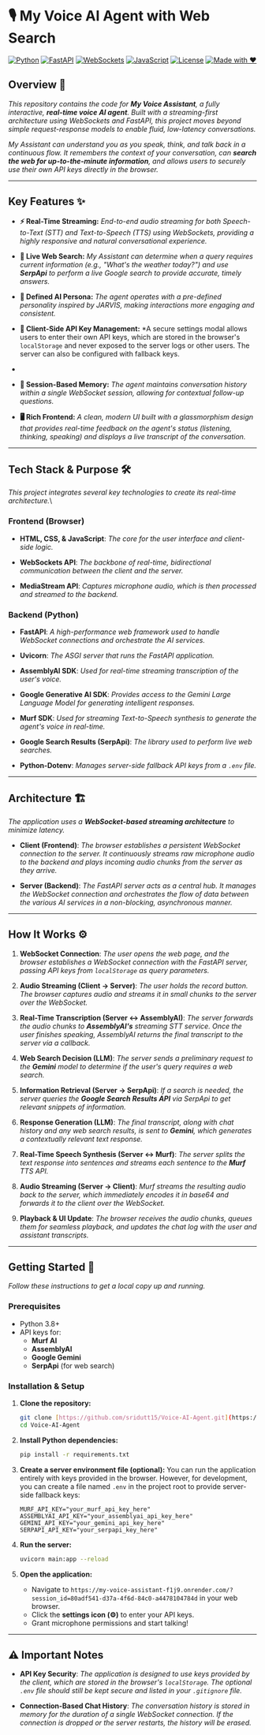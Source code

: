 # 🎙️ My Voice AI Agent with Web Search

[![Python](https://img.shields.io/badge/Python-3.8+-blue.svg)](https://www.python.org/)
[![FastAPI](https://img.shields.io/badge/FastAPI-0.100+-green.svg)](https://fastapi.tiangolo.com/)
[![WebSockets](https://img.shields.io/badge/WebSockets-Real--Time-blueviolet)](https://developer.mozilla.org/en-US/docs/Web/API/WebSockets_API)
[![JavaScript](https://img.shields.io/badge/JavaScript-ES6-yellow.svg)](https://developer.mozilla.org/en-US/docs/Web/JavaScript)
[![License](https://img.shields.io/badge/License-MIT-orange.svg)](LICENSE)
[![Made with ❤️](https://img.shields.io/badge/Made%20with-%E2%9D%A4-red.svg)](#)
## Overview 📝

*This repository contains the code for **My Voice Assistant**, a fully interactive, **real-time voice AI agent**. Built with a streaming-first architecture using WebSockets and FastAPI, this project moves beyond simple request-response models to enable fluid, low-latency conversations.*

*My Assistant can understand you as you speak, think, and talk back in a continuous flow. It remembers the context of your conversation, can **search the web for up-to-the-minute information**, and allows users to securely use their own API keys directly in the browser.*



---

## Key Features ✨

* ****⚡ Real-Time Streaming:**** *End-to-end audio streaming for both Speech-to-Text (STT) and Text-to-Speech (TTS) using WebSockets, providing a highly responsive and natural conversational experience.*

* ****🧠 Live Web Search:**** *My Assistant can determine when a query requires current information (e.g., "What's the weather today?") and use ****SerpApi**** to perform a live Google search to provide accurate, timely answers.*

* ****👤 Defined AI Persona:**** *The agent operates with a pre-defined personality inspired by JARVIS, making interactions more engaging and consistent.*

* ****🔑 Client-Side API Key Management:**** *A secure settings modal allows users to enter their own API keys, which are stored in the browser's `localStorage` and never exposed to the server logs or other users. The server can also be configured with fallback keys.
*
* ****💬 Session-Based Memory:**** *The agent maintains conversation history within a single WebSocket session, allowing for contextual follow-up questions.*

* ****🖥️ Rich Frontend:**** *A clean, modern UI built with a glassmorphism design that provides real-time feedback on the agent's status (listening, thinking, speaking) and displays a live transcript of the conversation.*

---

## Tech Stack & Purpose 🛠️

*This project integrates several key technologies to create its real-time architecture.*\

### Frontend (Browser)

* ****HTML, CSS, & JavaScript****: *The core for the user interface and client-side logic.*

* ****WebSockets API****: *The backbone of real-time, bidirectional communication between the client and the server.*

* ****MediaStream API****: *Captures microphone audio, which is then processed and streamed to the backend.*

### Backend (Python)

* ****FastAPI****: *A high-performance web framework used to handle WebSocket connections and orchestrate the AI services.*

* ****Uvicorn****: *The ASGI server that runs the FastAPI application.*

* ****AssemblyAI SDK****: *Used for real-time streaming transcription of the user's voice.*

* ****Google Generative AI SDK****: *Provides access to the Gemini Large Language Model for generating intelligent responses.*

* ****Murf SDK****: *Used for streaming Text-to-Speech synthesis to generate the agent's voice in real-time.*

* ****Google Search Results (SerpApi)****: *The library used to perform live web searches.*

* ****Python-Dotenv****: *Manages server-side fallback API keys from a `.env` file.*

---

## Architecture 🏗️

*The application uses a **WebSocket-based streaming architecture** to minimize latency.*



* ****Client (Frontend)****: *The browser establishes a persistent WebSocket connection to the server. It continuously streams raw microphone audio to the backend and plays incoming audio chunks from the server as they arrive.*

* ****Server (Backend)****: *The FastAPI server acts as a central hub. It manages the WebSocket connection and orchestrates the flow of data between the various AI services in a non-blocking, asynchronous manner.*

---

## How It Works ⚙️

1.  ****WebSocket Connection****: *The user opens the web page, and the browser establishes a WebSocket connection with the FastAPI server, passing API keys from `localStorage` as query parameters.*

2.  ****Audio Streaming (Client → Server)****: *The user holds the record button. The browser captures audio and streams it in small chunks to the 
server over the WebSocket.*

3.  ****Real-Time Transcription (Server ↔ AssemblyAI)****: *The server forwards the audio chunks to **AssemblyAI's** streaming STT service. Once the user finishes speaking, AssemblyAI returns the final transcript to the server via a callback.*

4.  ****Web Search Decision (LLM)****: *The server sends a preliminary request to the **Gemini** model to determine if the user's query requires a web search.*

5.  ****Information Retrieval (Server → SerpApi)****: *If a search is needed, the server queries the **Google Search Results API** via SerpApi to get relevant snippets of information.*

6.  ****Response Generation (LLM)****: *The final transcript, along with chat history and any web search results, is sent to **Gemini**, which generates a contextually relevant text response.*

7.  ****Real-Time Speech Synthesis (Server ↔ Murf)****: *The server splits the text response into sentences and streams each sentence to the **Murf** TTS API.*

8.  ****Audio Streaming (Server → Client)****: *Murf streams the resulting audio back to the server, which immediately encodes it in base64 and forwards it to the client over the WebSocket.*

9.  ****Playback & UI Update****: *The browser receives the audio chunks, queues them for seamless playback, and updates the chat log with the user and assistant transcripts.*

---

## Getting Started 🚀

*Follow these instructions to get a local copy up and running.*

### Prerequisites

* Python 3.8+
* API keys for:
    * **Murf AI**
    * **AssemblyAI**
    * **Google Gemini**
    * **SerpApi** (for web search)

### Installation & Setup

1.  ****Clone the repository:****
    ```bash
    git clone [https://github.com/sridutt15/Voice-AI-Agent.git](https://github.com/sridutt15/Voice-AI-Agent.git)
    cd Voice-AI-Agent
    ```

2.  ****Install Python dependencies:****
    ```bash
    pip install -r requirements.txt
    ```

3.  ****Create a server environment file (optional):****
    You can run the application entirely with keys provided in the browser. However, for development, you can create a file named `.env` in the project root to provide server-side fallback keys:
    ```
    MURF_API_KEY="your_murf_api_key_here"
    ASSEMBLYAI_API_KEY="your_assemblyai_api_key_here"
    GEMINI_API_KEY="your_gemini_api_key_here"
    SERPAPI_API_KEY="your_serpapi_key_here"
    ```

4.  ****Run the server:****
    ```bash
    uvicorn main:app --reload
    ```

5.  ****Open the application:****
    * Navigate to `https://my-voice-assistant-f1j9.onrender.com/?session_id=80adf541-d37a-4f6d-84c0-a4478104784d` in your web browser.
    * Click the **settings icon (⚙️)** to enter your API keys.
    * Grant microphone permissions and start talking!

---

## ⚠️ Important Notes

* ****API Key Security****: *The application is designed to use keys provided by the client, which are stored in the browser's `localStorage`. The optional `.env` file should still be kept secure and listed in your `.gitignore` file.*

* ****Connection-Based Chat History****: *The conversation history is stored in memory for the duration of a single WebSocket connection. If the connection is dropped or the server restarts, the history will be erased.*